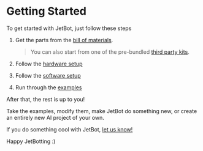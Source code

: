 # Getting Started

To get started with JetBot, just follow these steps


1. Get the parts from the [bill of materials](bill_of_materials.md).

    > You can also start from one of the pre-bundled [third party kits](third_party_kits.md). 

2. Follow the [hardware setup](hardware_setup)
2. Follow the [software setup](software_setup)
4. Run through the [examples](examples)

After that, the rest is up to you! 

Take the examples, modify them, make JetBot do something new, or create an entirely new AI project of your own.  

If you do something cool with JetBot, [let us know!](https://forums.developer.nvidia.com/c/agx-autonomous-machines/jetson-embedded-systems/jetson-projects)

Happy JetBotting :)
